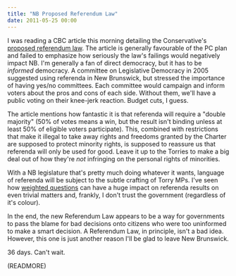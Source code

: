 ```yaml
---
title: "NB Proposed Referendum Law"
date: 2011-05-25 00:00
---
```


I was reading a CBC article this morning detailing the Conservative's [proposed referendum law](http://www.cbc.ca/news/canada/new-brunswick/story/2011/05/25/nb-referendum-bill-549.html?ref=rss). The article is generally favourable of the PC plan and failed to emphasize how seriously the law's failings would negatively impact NB. I'm generally a fan of direct democracy, but it has to be _informed_ democracy. A committee on Legislative Democracy in 2005 suggested using referenda in New Brunswick, but stressed the importance of having yes/no committees. Each committee would campaign and inform voters about the pros and cons of each side. Without them, we'll have a public voting on their knee-jerk reaction. Budget cuts, I guess.

The article mentions how fantastic it is that referenda will require a "double majority" (50% of votes means a win, but the result isn't binding unless at least 50% of&nbsp;eligible&nbsp;voters participate). This, combined with restrictions that make it illegal to take away rights and freedoms granted by the Charter are supposed to protect minority rights, is supposed to reassure us that referenda will only be used for good. Leave it up to the Torries to make a big deal out of how they're&nbsp;_not_ infringing on the personal rights of minorities.

With a NB legislature that's pretty much doing whatever it wants, language of referenda will be subject to the subtle crafting of Torry MPs. I've seen how [weighted questions](http://www.theaq.net/2010/bottled-water-ban-referendum/-2168) can have a huge impact on referenda results on even trivial matters and, frankly, I don't trust the government (regardless of it's colour).

In the end, the new Referendum Law appears to be a way for governments to pass the blame for bad decisions onto citizens who were too uninformed to make a smart decision. A Referendum Law, in principle, isn't a bad idea. However, this one is just another reason I'll be glad to leave New Brunswick.

36 days. Can't wait.

(READMORE)

